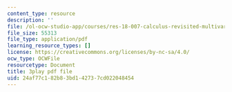 ```yaml
---
content_type: resource
description: ''
file: /ol-ocw-studio-app/courses/res-18-007-calculus-revisited-multivariable-calculus-fall-2011/24af77c182b83bd142737cd022048454_Rvnv3bPDCs8.pdf
file_size: 55313
file_type: application/pdf
learning_resource_types: []
license: https://creativecommons.org/licenses/by-nc-sa/4.0/
ocw_type: OCWFile
resourcetype: Document
title: 3play pdf file
uid: 24af77c1-82b8-3bd1-4273-7cd022048454
---
```

